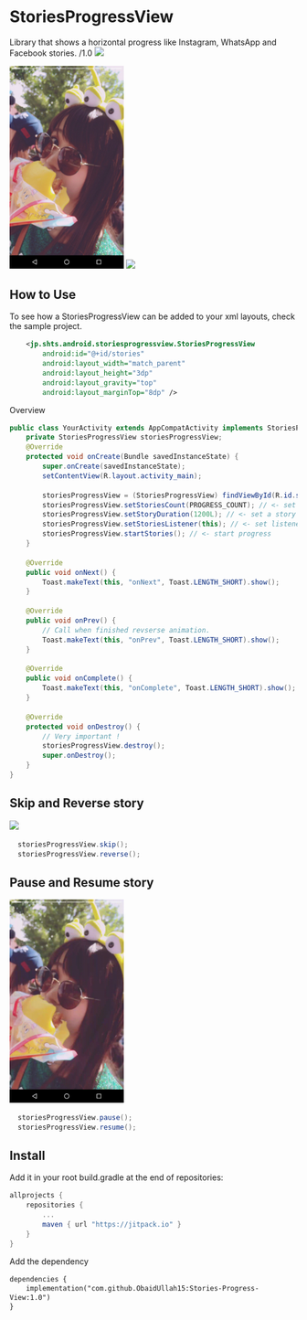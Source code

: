 StoriesProgressView
====

Library that shows a horizontal progress like Instagram, WhatsApp and Facebook stories.
/1.0
[![](https://jitpack.io/ObaidUllah15/Stories-Progress-View.svg)](https://jitpack.io/#ObaidUllah15/Stories-Progress-View)

<img src="image/capture.png" width=200 />

<img src="image/image.gif" width=200 /> 

How to Use
----

To see how a StoriesProgressView can be added to your xml layouts, check the sample project.

```xml
    <jp.shts.android.storiesprogressview.StoriesProgressView
        android:id="@+id/stories"
        android:layout_width="match_parent"
        android:layout_height="3dp"
        android:layout_gravity="top"
        android:layout_marginTop="8dp" />
```
Overview

```java
public class YourActivity extends AppCompatActivity implements StoriesProgressView.StoriesListener {
    private StoriesProgressView storiesProgressView;
    @Override
    protected void onCreate(Bundle savedInstanceState) {
        super.onCreate(savedInstanceState);
        setContentView(R.layout.activity_main);

        storiesProgressView = (StoriesProgressView) findViewById(R.id.stories);
        storiesProgressView.setStoriesCount(PROGRESS_COUNT); // <- set stories
        storiesProgressView.setStoryDuration(1200L); // <- set a story duration
        storiesProgressView.setStoriesListener(this); // <- set listener
        storiesProgressView.startStories(); // <- start progress
    }

    @Override
    public void onNext() {
        Toast.makeText(this, "onNext", Toast.LENGTH_SHORT).show();
    }

    @Override
    public void onPrev() {
        // Call when finished revserse animation.
        Toast.makeText(this, "onPrev", Toast.LENGTH_SHORT).show();
    }

    @Override
    public void onComplete() {
        Toast.makeText(this, "onComplete", Toast.LENGTH_SHORT).show();
    }

    @Override
    protected void onDestroy() {
        // Very important !
        storiesProgressView.destroy();
        super.onDestroy();
    }
}
```

Skip and Reverse story
---

<img src="image/skip-reverse.gif" width=200 />

```java
  storiesProgressView.skip();
  storiesProgressView.reverse();
```

Pause and Resume story
---
<img src="image/pause-resume.gif" width=200 />

```java
  storiesProgressView.pause();
  storiesProgressView.resume();
```


Install
---

Add it in your root build.gradle at the end of repositories:

```groovy
allprojects {
    repositories {
        ...
        maven { url "https://jitpack.io" }
    }
}

```

Add the dependency

```
dependencies {
    implementation("com.github.ObaidUllah15:Stories-Progress-View:1.0")
}

```
